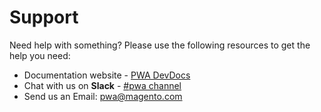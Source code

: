 # Support

Need help with something? Please use the following resources to get the help you need:

- Documentation website - [PWA DevDocs]
- Chat with us on **Slack** - [#pwa channel]
- Send us an Email: pwa@magento.com

[pwa devdocs]: https://developer.adobe.com/commerce/pwa-studio/
[#pwa channel]: https://magentocommeng.slack.com/messages/C71HNKYS2
